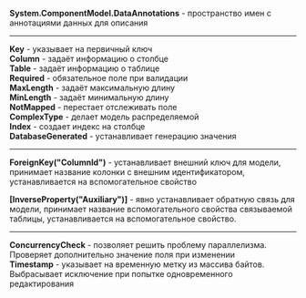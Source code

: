 **System.ComponentModel.DataAnnotations** - пространство имен с аннотациями данных для описания

---

**Key** - указывает на первичный ключ  
**Column** - задаёт информацию о столбце  
**Table** - задаёт информацию о таблице  
**Required** - обязательное поле при валидации  
**MaxLength** - задаёт максимальную длину  
**MinLength** - задаёт минимальную длину  
**NotMapped** - перестает отслеживать поле  
**ComplexType** - делает модель распределяемой  
**Index** - создает индекс на столбце  
**DatabaseGenerated** - устанавливает генерацию значения

---

**ForeignKey("ColumnId")** - устанавливает внешний ключ для модели, принимает название колонки с внешним идентификатором, устанавливается на вспомогательное свойство

**\[InverseProperty("Auxiliary")]** - явно устанавливает обратную связь для модели, принимает название вспомогательного свойства связываемой таблицы, устанавливается на вспомогательное свойство.

---

**ConcurrencyCheck** - позволяет решить проблему параллелизма. Проверяет дополнительно значение поля при изменении  
**Timestamp** - указывает на временную метку из массива байтов. Выбрасывает исключение при попытке одновременного редактирования